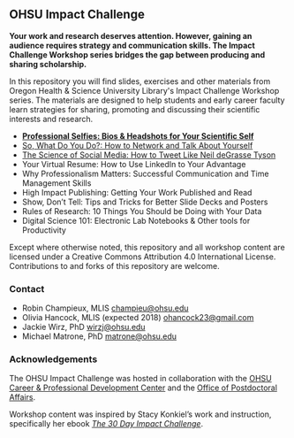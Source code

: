 ## OHSU Impact Challenge

**Your work and research deserves attention. However, gaining an audience requires strategy and communication skills. The Impact Challenge Workshop series bridges the gap between producing and sharing scholarship.**

In this repository you will find slides, exercises and other materials from Oregon Health & Science University Library's Impact Challenge Workshop series. The materials are designed to help students and early career faculty learn strategies for sharing, promoting and discussing their scientific interests and research. 

* **[Professional Selfies:  Bios & Headshots for Your Scientific Self](https://github.com/OHSU-Library/Impact-Workshop-Series/tree/master/Materials/Professional_Selfies)**
* [So, What Do You Do?:  How to Network and Talk About Yourself](https://github.com/OHSU-Library/Impact-Workshop-Series/tree/master/Materials/Networking)
* [The Science of Social Media:  How to Tweet Like Neil deGrasse Tyson](https://github.com/OHSU-Library/Impact-Workshop-Series/tree/master/Materials/Social_Media)
* Your Virtual Resume:  How to Use LinkedIn to Your Advantage
* Why Professionalism Matters:  Successful Communication and Time Management Skills 
* High Impact Publishing:  Getting Your Work Published and Read
* Show, Don’t Tell:  Tips and Tricks for Better Slide Decks and Posters
* Rules of Research: 10 Things You Should be Doing with Your Data
* Digital Science 101:  Electronic Lab Notebooks & Other tools for Productivity

Except where otherwise noted, this repository and all workshop content are licensed under a Creative Commons Attribution 4.0 International License.  Contributions to and forks of this repository are welcome.  

### Contact

* Robin Champieux, MLIS [champieu@ohsu.edu](mailto:champieu@ohsu.edu)
* Olivia Hancock, MLIS (expected 2018) [ohancock23@gmail.com](mailto:ohancock23@gmail.com)
* Jackie Wirz, PhD [wirzj@ohsu.edu](mailto:wirzj@ohsu.edu)
* Michael Matrone, PhD [matrone@ohsu.edu](mailto:matrone@ohsu.edu)

### Acknowledgements

The OHSU Impact Challenge was hosted in collaboration with the [OHSU Career & Professional Development Center](https://www.ohsu.edu/xd/education/schools/school-of-medicine/academic-programs/graduate-studies/pdc.cfm) and the [Office of Postdoctoral Affairs](https://www.ohsu.edu/xd/research/postdocs-students/postdoctoral-fellows-guide/).  

Workshop content was inspired by Stacy Konkiel’s work and instruction, specifically her ebook *[The 30 Day Impact Challenge](http://blog.impactstory.org/wp-content/uploads/2015/01/impact_challenge_ebook_links.pdf)*.




